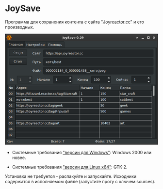 # JoySave

Программа для сохранения контента с сайта ["Joyreactor.cc"](https://joyreactor.cc) и его производных. 

![JoySave_scr_main.png](JoySave_scr_main.png)

- Системные требования ["версии для Windows"](https://github.com/corax4/JoySave/releases/download/v30.0.0/JoySave_v30.zip): Windows 2000 или новее.

- Системные требования ["версии для Linux x64"](https://github.com/corax4/JoySave/releases/download/v30.0.0/JoySave_v30.tar.gz): GTK-2.

Установка не требуется - распакуйте и запускайте. Исходники содержатся в исполняемом файле (запустите прогу с ключем sources).
